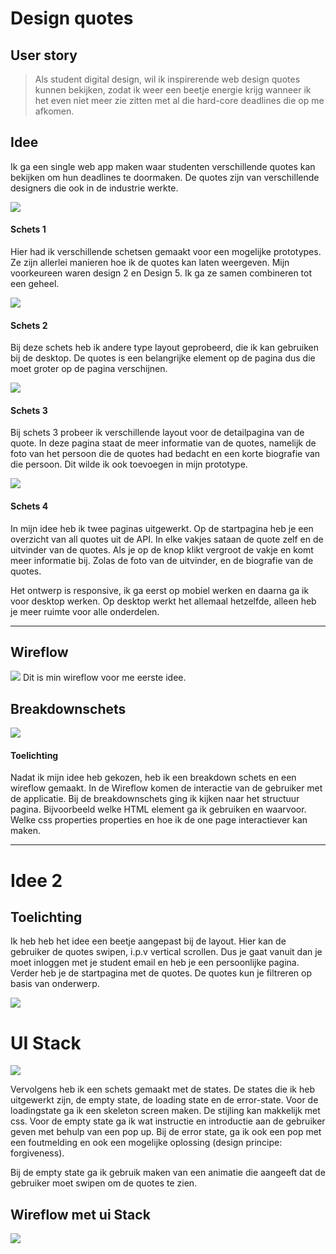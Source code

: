 
# Design quotes 
 

## User story
> Als student digital design, wil ik inspirerende web design quotes kunnen bekijken, zodat ik weer een beetje energie krijg wanneer ik het even niet meer zie zitten met al die hard-core deadlines die op me afkomen.

## Idee 
Ik ga een single web app maken waar studenten verschillende quotes kan bekijken om hun deadlines te doormaken. De quotes zijn van verschillende designers die ook in de industrie werkte.


<img src="../images/schets4.png">

#### Schets 1
Hier had ik verschillende schetsen gemaakt voor een mogelijke prototypes. Ze zijn allerlei manieren hoe ik de quotes kan laten weergeven. Mijn voorkeureen waren design 2 en Design 5. Ik ga ze samen combineren tot een geheel. 


<img src="../images/schets2.png">

#### Schets 2
Bij deze schets heb ik andere type layout geprobeerd, die ik kan gebruiken bij de desktop. De quotes is een belangrijke element op de pagina dus die moet groter op de pagina verschijnen. 


<img src="../images/schets3.png">

#### Schets 3
Bij schets 3 probeer ik verschillende layout voor de detailpagina van de quote. In deze pagina staat de meer informatie van de quotes, namelijk de foto van het persoon die de quotes had bedacht en  een korte biografie van die persoon. Dit wilde ik ook toevoegen in mijn prototype.


<img src="../images/schets1.png">

#### Schets 4

In mijn idee heb ik twee paginas uitgewerkt. Op de startpagina heb je een overzicht van all quotes uit de API. In elke vakjes sataan de quote zelf en de uitvinder van de quotes. Als je op de knop klikt vergroot de vakje en komt meer informatie bij. Zolas de foto van de uitvinder, en de biografie van de quotes. 

Het ontwerp is responsive, ik ga eerst op mobiel werken en daarna ga ik voor desktop werken. Op desktop werkt het allemaal hetzelfde, alleen heb je meer ruimte voor alle onderdelen.

---

## Wireflow
<img src="../images/userflow.jpg">
Dit is min wireflow voor me eerste idee.

## Breakdownschets
<img src="../images/breakdownschets.jpg">

#### Toelichting
Nadat ik mijn idee heb gekozen, heb ik een breakdown schets en een wireflow gemaakt. In de Wireflow komen de interactie van de gebruiker met de applicatie.  Bij de breakdownschets ging ik kijken naar het structuur pagina. Bijvoorbeeld welke HTML element ga ik  gebruiken en waarvoor. Welke css properties properties en hoe ik de one page interactiever kan maken.  


---

# Idee 2
## Toelichting
Ik heb heb het idee een beetje aangepast bij de layout. Hier kan de gebruiker de quotes swipen, i.p.v vertical scrollen. Dus je gaat vanuit dan je moet inloggen met je student email en heb je een persoonlijke pagina. Verder heb je de startpagina met de quotes. De quotes kun je filtreren op basis van onderwerp. 

<img src="../images/breakdownschets_v2.jpg">

# UI Stack

<img src="../images/idee-2-wireflow.jpg">

Vervolgens heb ik een schets gemaakt met de states. De states die ik heb uitgewerkt zijn, de empty state, de loading state en de error-state. Voor de loadingstate ga ik een skeleton screen maken. De stijling kan makkelijk met css. Voor de empty state ga ik wat instructie en introductie aan de gebruiker geven met behulp van een pop up.  Bij de error state, ga ik ook een pop met een foutmelding en ook een mogelijke oplossing (design principe: forgiveness). 


Bij de empty state ga ik gebruik maken van een animatie die aangeeft dat de gebruiker moet swipen om de quotes te zien. 





## Wireflow met ui Stack
<img src="../images/wireflow-met-ui-stack.jpg">



